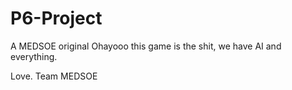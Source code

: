 # P6-Project 
A MEDSOE original
Ohayooo this game is the shit, we have AI and everything.

Love.
Team MEDSOE
